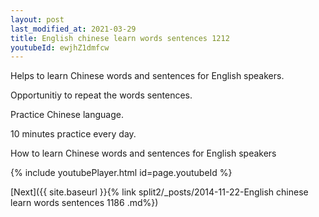 ```yaml
---
layout: post
last_modified_at: 2021-03-29
title: English chinese learn words sentences 1212 
youtubeId: ewjhZ1dmfcw
---
```

 
 
Helps to learn Chinese words and sentences for English speakers.

Opportunitiy to repeat the words sentences. 

Practice Chinese language. 
 
10 minutes practice every day. 
 
How to learn Chinese words and sentences for English speakers 
 
{% include youtubePlayer.html id=page.youtubeId %}
 
 
[Next]({{ site.baseurl }}{% link  split2/_posts/2014-11-22-English chinese learn words sentences 1186 .md%})
 
